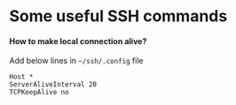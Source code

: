 # Some useful SSH commands

#### How to make local connection alive?

Add below lines in `~/ssh/.config` file

```
Host *
ServerAliveInterval 20
TCPKeepAlive no
```